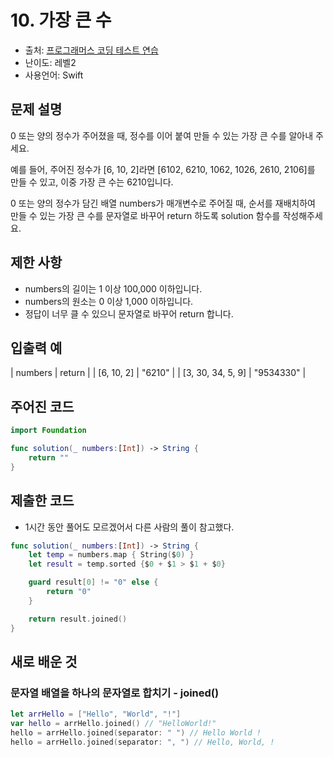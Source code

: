 # 10. 가장 큰 수  

- 출처: [프로그래머스 코딩 테스트 연습](https://programmers.co.kr/learn/challenges)
- 난이도: 레벨2
- 사용언어: Swift



## 문제 설명  

0 또는 양의 정수가 주어졌을 때, 정수를 이어 붙여 만들 수 있는 가장 큰 수를 알아내 주세요.

예를 들어, 주어진 정수가 [6, 10, 2]라면 [6102, 6210, 1062, 1026, 2610, 2106]를 만들 수 있고, 이중 가장 큰 수는 6210입니다.

0 또는 양의 정수가 담긴 배열 numbers가 매개변수로 주어질 때, 순서를 재배치하여 만들 수 있는 가장 큰 수를 문자열로 바꾸어 return 하도록 solution 함수를 작성해주세요.



## 제한 사항    

- numbers의 길이는 1 이상 100,000 이하입니다.
- numbers의 원소는 0 이상 1,000 이하입니다.
- 정답이 너무 클 수 있으니 문자열로 바꾸어 return 합니다.



## 입출력 예  

| numbers           | return    |
| [6, 10, 2]        | "6210"    |
| [3, 30, 34, 5, 9] | "9534330" |



## 주어진 코드  

~~~swift
import Foundation

func solution(_ numbers:[Int]) -> String {
    return ""
}
~~~



## 제출한 코드  

- 1시간 동안 풀어도 모르겠어서 다른 사람의 풀이 참고했다.

~~~swift
func solution(_ numbers:[Int]) -> String {
    let temp = numbers.map { String($0) }
    let result = temp.sorted {$0 + $1 > $1 + $0}

    guard result[0] != "0" else {
        return "0"
    }

    return result.joined()
}
~~~


## 새로 배운 것

### 문자열 배열을 하나의 문자열로 합치기 - joined()

~~~swift
let arrHello = ["Hello", "World", "!"]
var hello = arrHello.joined() // "HelloWorld!"
hello = arrHello.joined(separator: " ") // Hello World !
hello = arrHello.joined(separator: ", ") // Hello, World, !
~~~
